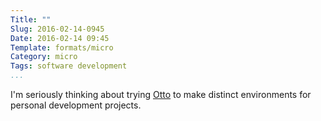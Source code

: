 ```yaml
---
Title: ""
Slug: 2016-02-14-0945
Date: 2016-02-14 09:45
Template: formats/micro
Category: micro
Tags: software development
...
```


I'm seriously thinking about trying [Otto] to make distinct environments for
personal development projects.

[Otto]: https://www.hashicorp.com/blog/otto.html
